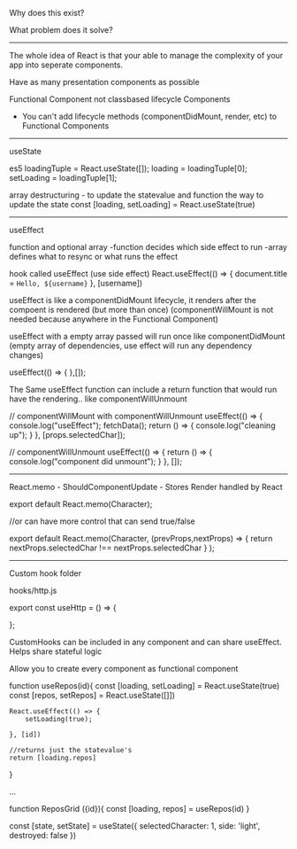 Why does this exist?

What problem does it solve?

-----

The whole idea of React is that your able to manage the complexity of your app into seperate components. 

Have as many presentation components as possible

Functional Component not classbased lifecycle Components
- You can't add lifecycle methods (componentDidMount, render, etc) to Functional Components



-----
useState

es5
loadingTuple = React.useState([]);
loading = loadingTuple[0];
setLoading = loadingTuple[1];

array destructuring - to update the statevalue and function the way to update the state
const [loading, setLoading] = React.useState(true)


--------------
useEffect

function and optional array
-function decides which side effect to run
-array defines what to resync or what runs the effect

hook called useEffect (use side effect)
React.useEffect(() => {
	document.title = `Hello, ${username}`
	}, [username])

useEffect is like a componentDidMount lifecycle,  it renders after the compoent is rendered (but more than once) (componentWillMount is not needed because anywhere in the Functional Component)

useEffect with a empty array passed will run once like componentDidMount (empty array of dependencies, use effect will run any dependency changes)

  useEffect(() => {
  },[]);


The Same useEffect function can include a return function that would run have the rendering.. like componentWillUnmount

// componentWillMount with componentWillUnmount
 useEffect(() => {
    console.log("useEffect");
    fetchData();
    return () => {
      console.log("cleaning up");
    }
  }, [props.selectedChar]);

// componentWillUnmount
 useEffect(() => {
    return () => {
      console.log("component did unmount");
    }
  }, []);



----------

React.memo - ShouldComponentUpdate - Stores Render handled by React

export default React.memo(Character);

//or can have more control that can send true/false

export default React.memo(Character, (prevProps,nextProps) => {
	return nextProps.selectedChar !== nextProps.selectedChar 
} );

----------
Custom hook folder

hooks/http.js

export const useHttp = () => {
    
};





CustomHooks can be included in any component and can share useEffect.
Helps share stateful logic

Allow you to create every component as functional component

function useRepos(id){
	const [loading, setLoading] = React.useState(true)
	const [repos, setRepos] = React.useState([]])

	React.useEffect(() => {
		setLoading(true);

	}, [id])
 
 	//returns just the statevalue's
	return [loading.repos]

}

...

function ReposGrid ({id}){
	const [loading, repos] = useRepos(id)
}



const [state, setState] = useState({
selectedCharacter: 1,
side: 'light',
destroyed: false
}) 
